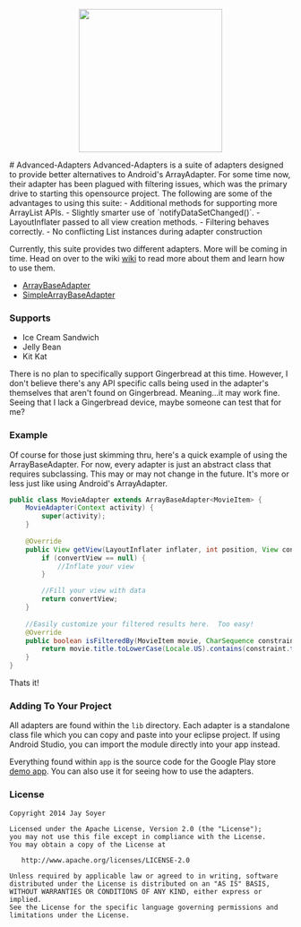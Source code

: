 <p align="center"><img src="https://raw.githubusercontent.com/JaySoyer/Advanced-Adapters/master/app/src/main/logo.png" width="256px" height="256px"/></p>
# Advanced-Adapters
Advanced-Adapters is a suite of adapters designed to provide better alternatives to Android's ArrayAdapter. For some time now, their adapter has been plagued with filtering issues, which was the primary drive to starting this opensource project. The following are some of the advantages to using this suite:
- Additional methods for supporting more ArrayList APIs.
- Slightly smarter use of `notifyDataSetChanged()`.
- LayoutInflater passed to all view creation methods.
- Filtering behaves correctly.
- No conflicting List instances during adapter construction

Currently, this suite provides two different adapters.  More will be coming in time. Head on over to the wiki  [wiki](https://github.com/JaySoyer/Advanced-Adapters/wiki/) to read more about them and learn how to use them.
- [ArrayBaseAdapter](https://github.com/JaySoyer/Advanced-Adapters/wiki/ArrayBaseAdapter)
- [SimpleArrayBaseAdapter](https://github.com/JaySoyer/Advanced-Adapters/wiki/SimpleArrayBaseAdapter)

### Supports
- Ice Cream Sandwich
- Jelly Bean
- Kit Kat

There is no plan to specifically support Gingerbread at this time.  However, I don't believe there's any API specific calls being used in the adapter's themselves that aren't found on Gingerbread.  Meaning...it may work fine. Seeing that I lack a Gingerbread device, maybe someone can test that for me?

### Example
Of course for those just skimming thru, here's a quick example of using the ArrayBaseAdapter.  For now, every adapter is just an abstract class that requires subclassing. This may or may not change in the future.  It's more or less just like using Android's ArrayAdapter.
```java
public class MovieAdapter extends ArrayBaseAdapter<MovieItem> {
	MovieAdapter(Context activity) {
		super(activity);
	}
	
	@Override
	public View getView(LayoutInflater inflater, int position, View convertView, ViewGroup parent) {
		if (convertView == null) {
			//Inflate your view
		}

		//Fill your view with data
		return convertView;
	}
	
	//Easily customize your filtered results here.  Too easy!
	@Override
	public boolean isFilteredBy(MovieItem movie, CharSequence constraint) {
		return movie.title.toLowerCase(Locale.US).contains(constraint.toString().toLowerCase(Locale.US));
	}
}
```
Thats it!

### Adding To Your Project
All adapters are found within the `lib` directory.  Each adapter is a standalone class file which you can copy and paste into your eclipse project.  If using Android Studio, you can import the module directly into your app instead.

Everything found within `app` is the source code for the Google Play store [demo app](https://play.google.com/store/apps/details?id=com.sawyer.advadapters.app&hl=en "Advanced-Adapters Demo App"). You can also use it for seeing how to use the adapters.
	
	
### License

    Copyright 2014 Jay Soyer

    Licensed under the Apache License, Version 2.0 (the "License");
    you may not use this file except in compliance with the License.
    You may obtain a copy of the License at

       http://www.apache.org/licenses/LICENSE-2.0

    Unless required by applicable law or agreed to in writing, software
    distributed under the License is distributed on an "AS IS" BASIS,
    WITHOUT WARRANTIES OR CONDITIONS OF ANY KIND, either express or implied.
    See the License for the specific language governing permissions and
    limitations under the License.
